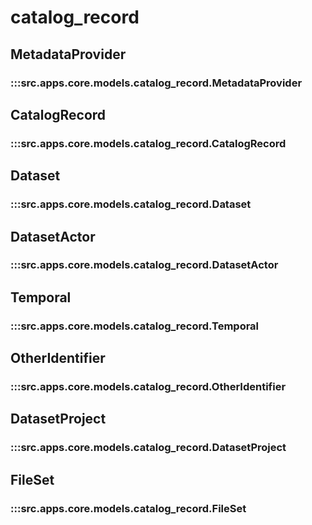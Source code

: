 # catalog_record

## MetadataProvider

### :::src.apps.core.models.catalog_record.MetadataProvider

## CatalogRecord

### :::src.apps.core.models.catalog_record.CatalogRecord

## Dataset

### :::src.apps.core.models.catalog_record.Dataset

## DatasetActor

### :::src.apps.core.models.catalog_record.DatasetActor

## Temporal

### :::src.apps.core.models.catalog_record.Temporal

## OtherIdentifier

### :::src.apps.core.models.catalog_record.OtherIdentifier

## DatasetProject

### :::src.apps.core.models.catalog_record.DatasetProject

## FileSet

### :::src.apps.core.models.catalog_record.FileSet

